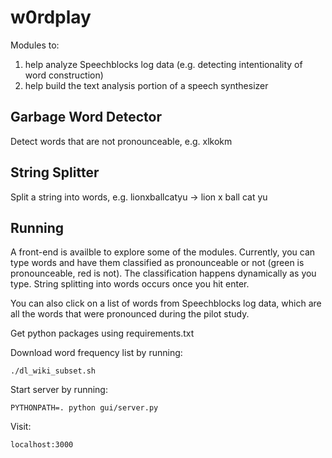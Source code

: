 # w0rdplay

Modules to:

1. help analyze Speechblocks log data (e.g. detecting intentionality of word construction)
2. help build the text analysis portion of a speech synthesizer

## Garbage Word Detector ##
Detect words that are not pronounceable, e.g. xlkokm

## String Splitter ##
Split a string into words, e.g. lionxballcatyu -> lion x ball cat yu

## Running ##
A front-end is availble to explore some of the modules. Currently, you can type words and have them classified as pronounceable or not (green is pronounceable, red is not).
The classification happens dynamically as you type. String splitting into words occurs once you hit enter.

You can also click on a list of words from Speechblocks log data, which are all the words that were pronounced during the pilot study.

Get python packages using requirements.txt

Download word frequency list by running:
```
./dl_wiki_subset.sh
```
Start server by running:
```
PYTHONPATH=. python gui/server.py
```
Visit:
```
localhost:3000
```
